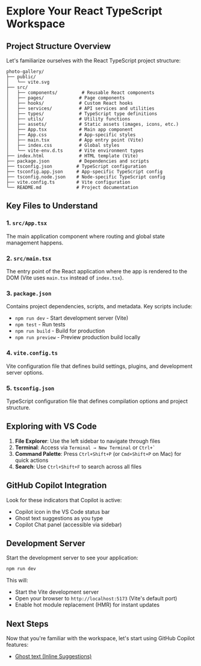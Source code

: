 # Explore Your React TypeScript Workspace

## Project Structure Overview

Let's familiarize ourselves with the React TypeScript project structure:

```
photo-gallery/
├── public/
│   └── vite.svg
├── src/
│   ├── components/         # Reusable React components
│   ├── pages/             # Page components
│   ├── hooks/             # Custom React hooks
│   ├── services/          # API services and utilities
│   ├── types/             # TypeScript type definitions
│   ├── utils/             # Utility functions
│   ├── assets/            # Static assets (images, icons, etc.)
│   ├── App.tsx            # Main app component
│   ├── App.css            # App-specific styles
│   ├── main.tsx           # App entry point (Vite)
│   ├── index.css          # Global styles
│   └── vite-env.d.ts      # Vite environment types
├── index.html             # HTML template (Vite)
├── package.json           # Dependencies and scripts
├── tsconfig.json         # TypeScript configuration
├── tsconfig.app.json     # App-specific TypeScript config
├── tsconfig.node.json    # Node-specific TypeScript config
├── vite.config.ts        # Vite configuration
└── README.md             # Project documentation
```

## Key Files to Understand

### 1. `src/App.tsx`
The main application component where routing and global state management happens.

### 2. `src/main.tsx`
The entry point of the React application where the app is rendered to the DOM (Vite uses `main.tsx` instead of `index.tsx`).

### 3. `package.json`
Contains project dependencies, scripts, and metadata. Key scripts include:
- `npm run dev` - Start development server (Vite)
- `npm test` - Run tests
- `npm run build` - Build for production
- `npm run preview` - Preview production build locally

### 4. `vite.config.ts`
Vite configuration file that defines build settings, plugins, and development server options.

### 5. `tsconfig.json`
TypeScript configuration file that defines compilation options and project structure.

## Exploring with VS Code

1. **File Explorer**: Use the left sidebar to navigate through files
2. **Terminal**: Access via `Terminal → New Terminal` or `` Ctrl+` ``
3. **Command Palette**: Press `Ctrl+Shift+P` (or `Cmd+Shift+P` on Mac) for quick actions
4. **Search**: Use `Ctrl+Shift+F` to search across all files

## GitHub Copilot Integration

Look for these indicators that Copilot is active:
- Copilot icon in the VS Code status bar
- Ghost text suggestions as you type
- Copilot Chat panel (accessible via sidebar)

## Development Server

Start the development server to see your application:

```bash
npm run dev
```

This will:
- Start the Vite development server
- Open your browser to `http://localhost:5173` (Vite's default port)
- Enable hot module replacement (HMR) for instant updates

## Next Steps

Now that you're familiar with the workspace, let's start using GitHub Copilot features:
- [Ghost text (Inline Suggestions)](./inline-suggestion.md)
